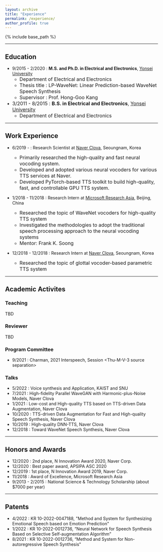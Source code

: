 ```yaml
---
layout: archive
title: "Experience"
permalink: /experience/
author_profile: true
---
```


{% include base_path %}

***
## Education
- 9/2015 - 2/2020 : **M.S. and Ph.D. in Electrical and Electronics**, [Yonsei University](https://www.yonsei.ac.kr/en_sc/index.jsp)
  - <font size='3'>Department of Electrical and Electronics</font>
  - <font size='3'>Thesis title : LP-WaveNet: Linear Prediction-based WaveNet Speech Synthesis</font>
  - <font size='3'>Supervisor : Prof. Hong-Goo Kang
- 3/2011 - 8/2015 : **B.S. in Electrical and Electronics**, [Yonsei University](https://www.yonsei.ac.kr/en_sc/index.jsp)</font>
  - <font size='3'>Department of Electrical and Electronics</font>

***
## Work Experience
- 6/2019 - : Research Scientist at [Naver Clova](https://clova.ai/ko/), Seoungnam, Korea
  - <font size='3'>Primarily researched the high-quality and fast neural vocoding system.</font>
  - <font size='3'>Developed and adopted various neural vocoders for various TTS services at Naver.</font>
  - <font size='3'>Developed PyTorch-based TTS toolkit to build high-quality, fast, and controllable GPU TTS system.</font>

- 1/2018 - 11/2018 : Research Intern at [Microsoft Research Asia](https://www.microsoft.com/en-us/research/lab/microsoft-research-asia/), Beijing, China
  - <font size='3'>Researched the topic of WaveNet vocoders for high-quality TTS system</font>
  - <font size='3'>Investigated the methodologies to adopt the traditional speech processing approach to the neural vocoding systems</font>
  - <font size='3'>Mentor: Frank K. Soong</font>
  <!-- (https://www.researchgate.net/profile/Frank-Soong)</font> -->

- 12/2018 - 12/2018 : Research Intern at [Naver Clova](https://clova.ai/ko/), Seoungnam, Korea
  - <font size='3'>Researched the topic of glottal vocoder-based parametric TTS system</font>

***
## Academic Activites
### Teaching
TBD
### Reviewer
TBD

### Program Committee
- 9/2021 : Charman, 2021 Interspeech, Session \<Thu-M-V-3 source separation\>

### Talks
- 5/2022 : Voice synthesis and Application, KAIST and SNU
- 7/2021 : High-fidelity Parallel WaveGAN with Harmonic-plus-Noise Models, Naver Clova
- 1/2021 : Low-cost and High-quality TTS based on TTS-driven Data Augmentation, Naver Clova
- 10/2020 : TTS-driven Data Augmentation for Fast and High-quality Speech Synthesis, Naver Clova
- 10/2019 : High-quality DNN-TTS, Naver Clova
- 12/2018 : Toward WaveNet Speech Synthesis, Naver Clova

***
## Honors and Awards
- 12/2020 : 2nd place, N Innovation Award 2020, Naver Corp.
- 12/2020 : Best paper award, APSIPA ASC 2020
- 12/2019 : 1st place, N Innovation Award 2019, Naver Corp.
- 11/2018 : Award of Excellence, Microsoft Research Asia
- 9/2013 - 2/2015 : National Science & Technology Scholarship (about $7000 per year)

***
## Patents
- 4/2022 : KR 10-2022-0047188, "Method and System for Synthesizing Emotional Speech based on Emotion Prediction"
- 1/2022 : KR 10-2022-0012736, “Neural Network for Speech Synthesis Based on Selective Self-augmentation Algorithm”
- 8/2021 : KR 10-2022-0012736, “Method and System for Non-autoregressive Speech Synthesis"
